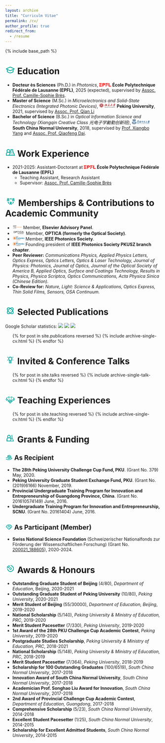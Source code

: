 ```yaml
---
layout: archive
title: "Curriculm Vitae"
permalink: /cv/
author_profile: true
redirect_from:
  - /resume
---
```

{% include base_path %}

<img src="/images/Alumni.png" style="height: 1em; "> Education
=========

* **Docteur ès Sciences** (Ph.D.) in *Photonics*, <img src="/images/EPFL.png" style="height: 0.8em; "> **École Polytechnique Fédérale de Lausanne (EPFL)**, 2025 (expected), supervised by [Assoc. Prof. Camille-Sophie Brès](https://people.epfl.ch/camille.bres/?lang=en).
* **Master of Science** (M.Sc.) in *Microelectronics and Solid-State Electronics (Integrated Photonic Devices)*, <img src="/images/PKU.png" style="height: 1.1em; "> **Peking University**, 2021, supervised by [Assoc. Prof. Qian Li](https://www.ece.pku.edu.cn/info/1062/2226.htm)
* **Bachelor of Science** (B.Sc.) in *Optical Information Science and Technology (Xiangqin Creative Class 光电子学勷勤创新班)*, <img src="/images/SCNU.png" style="height: 1.1em; "> **South China Normal University**, 2018, supervised by [Prof. Xiangbo Yang](http://ioe.scnu.edu.cn/a/20151201/833.html) and [Assoc. Prof. Qiaofeng Dai](http://ioe.scnu.edu.cn/a/20210305/1631.html).

<img src="/images/Chercheur.png" style="height: 1em; "> Work Experience
===============

* 2021-2025: Assistant-Doctorant at <img src="/images/EPFL.png" style="height: 0.8em; "> **École Polytechnique Fédérale de Lausanne (EPFL)**
  <!-- * École Polytechnique Fédérale de Lausanne (EPFL) -->
  * Teaching Assistant, Research Assistant
  * Supervisor: [Assoc. Prof. Camille-Sophie Brès](https://people.epfl.ch/camille.bres/?lang=en)

<!-- * Fall 2015: Research Assistant
  * Github University
  * Duties included: Merging pull requests
  * Supervisor: Professor Hub -->

<img src="/images/Community.png" style="height: 1em; "> Memberships & Contributions to Academic Community 
===========

* <img src="/images/Elsevier.png" style="height: 1.1em; "> Member, **Elsevier Advisory Panel**.
* <img src="/images/OPTICA.png" style="height: 1.1em; "> Member, **OPTICA (formerly the Optical Society)**.
* <img src="/images/IPS.jpeg" style="height: 1.1em; "> Member, **IEEE Photonics Society**.
* <img src="/images/IPS.jpeg" style="height: 1.1em; "> Founding president of **IEEE Photonics Society PKUSZ branch chapter**.
* **Peer Reviewer:** *Communications Physics, Applied Physics Letters, Optics Express, Optics Letters, Optics & Laser Technology, Journal of Physics: Photonics, Journal of Optics, Journal of the Optical Society of America B, Applied Optics, Surface and Coatings Technology, Results in Physics, Physica Scriptca, Optics Communications, Acta Physica Sinica (Chinese Edition).*
* **Co-Review for:** *Nature, Light: Science & Applications, Optics Express, Thin Solid Films, Sensors, OSA Continuum.*

<img src="/images/Recherche.png" style="height: 1em; "> Selected Publications
=====================
Google Scholar statistics: 
<a href='https://scholar.google.com/citations?user=D2n8tswAAAAAJ'><img src="https://img.shields.io/endpoint?logo=Google%20Scholar&url=https%3A%2F%2Fcdn.jsdelivr.net%2Fgh%2Fjiaye-wu%2Fjiaye-wu.github.io@google-scholar-stats%2Fgs_data_shieldsio.json&labelColor=f6f6f6&color=9cf&style=flat&label=citations"></a>
<a href='https://scholar.google.com/citations?user=D2n8tswAAAAAJ'><img src="https://img.shields.io/endpoint?logo=Google%20Scholar&url=https%3A%2F%2Fcdn.jsdelivr.net%2Fgh%2Fjiaye-wu%2Fjiaye-wu.github.io@google-scholar-stats%2Fgs_data_hindex.json&labelColor=f6f6f6&color=9cf&style=flat&label=h-index"></a>
<a href='https://scholar.google.com/citations?user=D2n8tswAAAAAJ'><img src="https://img.shields.io/endpoint?logo=Google%20Scholar&url=https%3A%2F%2Fcdn.jsdelivr.net%2Fgh%2Fjiaye-wu%2Fjiaye-wu.github.io@google-scholar-stats%2Fgs_data_i10.json&labelColor=f6f6f6&color=9cf&style=flat&label=i10-index"></a>

<ul>{% for post in site.publications reversed %}
    {% include archive-single-cv.html %}
  {% endfor %}</ul>

<img src="/images/Innovation1.png" style="height: 1em; "> Invited & Conference Talks
=============

<ul>{% for post in site.talks reversed %}
    {% include archive-single-talk-cv.html  %}
  {% endfor %}</ul>

<img src="/images/Einstein.png" style="height: 1em; "> Teaching Experiences
====================

<ul>{% for post in site.teaching reversed %}
    {% include archive-single-cv.html %}
  {% endfor %}</ul>

<img src="/images/Grants.png" style="height: 1em; "> Grants & Funding
================

<img src="/images/Venture_Capital1.png" style="height: 1em; "> As Recipient
---------------

* **The 28th Peking University Challenge Cup Fund, PKU**. (Grant No. 379) May, 2020.
* **Peking University Graduate Student Exchange Fund, PKU**. (Grant No. (2019)6166) November, 2019.
*	**Provincial Undergraduate Training Program for Innovation and Entrepreneurship of Guangdong Province, China**. (Grant No. 201610574149) June, 2016.
*	**Undergraduate Training Program for Innovation and Entrepreneurship, SCNU**. (Grant No. 20161404) June, 2016.

<img src="/images/Venture_Capital2.png" style="height: 1em; "> As Participant (Member)
---------------

* **Swiss National Science Foundation** (Schweizerischer Nationalfonds zur Förderung der Wissenschaftlichen Forschung) (Grant No. [200021_188605](https://data.snf.ch/grants/grant/188605)), 2020-2024.

<img src="/images/Start-up.png" style="height: 1em; "> Awards & Honours
================

* **Outstanding Graduate Student of Beijing** (4/80), *Department of Education*, Beijing, 2020-2021
* **Outstanding Graduate Student of Peking University** (10/80), *Peking University*, 2020-2021
* **Merit Student of Beijing** (55/30000), *Department of Education, Beijing*, 2019-2020
* **National Scholarship** (5/140), *Peking University & Ministry of Education, PRC*, 2019-2020
* **Merit Student Pacesetter** (7/330), *Peking University*, 2019-2020
* **1st Award of the 28th PKU Challenge Cup Academic Contest**, *Peking University*, 2019-2020
* **Postgraduate Studies Scholarship**, *Peking University & Ministry of Education, PRC*, 2018-2021
* **National Scholarship** (5/148), *Peking University & Ministry of Education, PRC*, 2018-2019
* **Merit Student Pacesetter** (7/364), *Peking University*, 2018-2019
* **Scholarship for 100 Outstanding Graduates** (100/6519), *South China Normal University*, 2017-2018
* **Innovation Award of South China Normal University**, *South China Normal University*, 2017-2018
* **Academician Prof. Songhao Liu Award for Innovation**, *South China Normal University*, 2017-2018
* **2nd Award of Provincial Challenge Cup Academic Contest**, *Department of Education, Guangdong*, 2017-2018
* **Comprehensive Scholarship** (5/23), *South China Normal University*, 2014-2018
* **Excellent Student Pacesetter** (1/25), *South China Normal University*, 2014-2015
* **Scholarship for Excellent Admitted Students**, *South China Normal University*, 2014-2015
